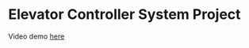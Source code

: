 # Elevator Controller System Project

Video demo [here](https://drive.google.com/file/d/1dvXgtDihG1HbuPYzyX1FEGVTTFRNFPFI/view?usp=drive_link)
